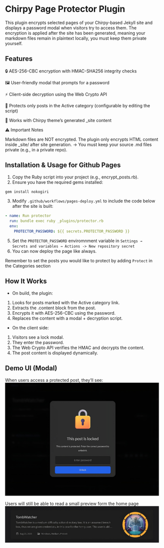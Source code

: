 # Chirpy Page Protector Plugin

This plugin encrypts selected pages of your Chirpy-based Jekyll site and displays a password modal when visitors try to access them. The encryption is applied after the site has been generated, meaning your markdown files remain in plaintext locally, you must keep them private yourself.

## Features

🔒 AES-256-CBC encryption with HMAC-SHA256 integrity checks

🖼️ User-friendly modal that prompts for a password

⚡ Client-side decryption using the Web Crypto API

📝 Protects only posts in the Active category (configurable by editing the script)

🎯 Works with Chirpy theme’s generated _site content

⚠️ Important Notes

Markdown files are NOT encrypted.
The plugin only encrypts HTML content inside _site/ after site generation.
→ You must keep your source .md files private (e.g., in a private repo).


## Installation & Usage for Github Pages

1. Copy the Ruby script into your project (e.g., encrypt_posts.rb).
2. Ensure you have the required gems installed:
```bash
gem install nokogiri
```
3. Modify `.github/workflows/pages-deploy.yml` to include the code below after the site is built:
```yml
- name: Run protector
  run: bundle exec ruby _plugins/protector.rb
  env:
    PROTECTOR_PASSWORD: ${{ secrets.PROTECTOR_PASSWORD }}
```
5. Set the `PROTECTOR_PASSWORD` enviromnment variable in `Settings → Secrets and variables → Actions -> New repository secret`
6. You can now deploy the page like always.

Remember to set the posts you would like to protect by adding `Protect` in the Categories section 

## How It Works

* On build, the plugin:
1. Looks for posts marked with the Active category link.
2. Extracts the .content block from the post.
3. Encrypts it with AES-256-CBC using the password.
4. Replaces the content with a modal + decryption script.

* On the client side:
1. Visitors see a lock modal.
2. They enter the password.
3. The Web Crypto API verifies the HMAC and decrypts the content.
4. The post content is displayed dynamically.

## Demo UI (Modal)

When users access a protected post, they’ll see:
![example](images/modal.png)

Users will still be able to read a small preview form the home page 
![example](images/home.png)

